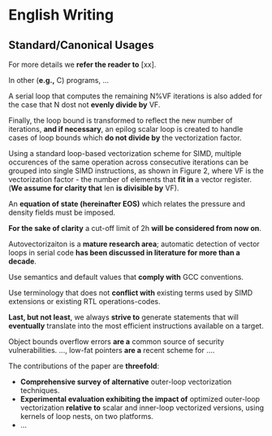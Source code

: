 # English Writing

## Standard/Canonical Usages

For more details we
**refer the reader to** [xx].

In other (**e.g.,** C) programs, ...

A serial loop that computes the remaining N%VF iterations is also
added for the case that N dost not **evenly divide by** VF.

Finally, the loop bound is transformed to reflect the new number of iterations,
**and if necessary**,
an epilog scalar loop is created to handle cases of loop bounds which
**do not divide by** the vectorization factor.

Using a standard loop-based vectorization scheme for SIMD,
multiple occurences of the same operation across consecutive iterations can be
grouped into single SIMD instructions, as shown in Figure 2,
where VF is the vectorization factor - the number of elements
that **fit in** a vector register.
(**We assume for clarity that** len **is divisible by**
VF).

An
**equation of state (hereinafter EOS)**
which relates the pressure and density fields must be imposed.

**For the sake of clarity** a cut-off limit of 2h
**will be considered from now on**.

Autovectorizaiton is a **mature research area**;
automatic detection of vector loops in serial code
**has been discussed in literature for more than a decade**.

Use semantics and default values that **comply with** GCC conventions.

Use terminology that does not **conflict with** existing terms used by
SIMD extensions or existing RTL operations-codes.

**Last, but not least**, we always **strive to** generate statements that
will **eventually** translate into the most efficient instructions available
on a target.

Object bounds overflow
errors **are a** common source
of security vulnerabilities.
..., low-fat pointers **are a** recent scheme for ....

The contributions of the paper are **threefold**:
- **Comprehensive survey of alternative** outer-loop vectorization
techniques.
- **Experimental evaluation exhibiting the impact of** optimized
outer-loop vectorization **relative to** scalar and inner-loop vectorized
versions, using kernels of loop nests, on two platforms.
- ...

